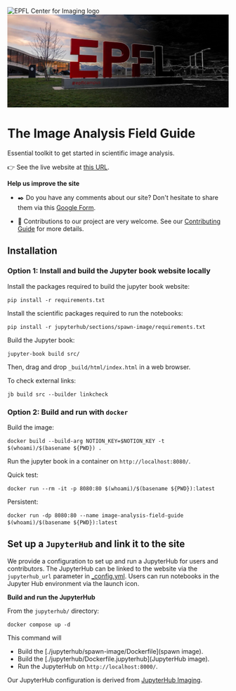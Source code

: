 ![EPFL Center for Imaging logo](https://imaging.epfl.ch/resources/logo-for-gitlab.svg)
![screenshot](./src/images/epfl.jpeg)
# The Image Analysis Field Guide

Essential toolkit to get started in scientific image analysis.

👉 See the live website at [this URL](https://imaging.epfl.ch/field-guide/).

**Help us improve the site**

- ✒️ Do you have any comments about our site? Don't hesitate to share them via this [Google Form](https://forms.gle/toHAP2ydydXBCndGA).

- 🤝 Contributions to our project are very welcome. See our [Contributing Guide](./CONTRIBUTING.md) for more details.

## Installation

### Option 1: Install and build the Jupyter book website locally

Install the packages required to build the jupyter book website:

```
pip install -r requirements.txt
```

Install the scientific packages required to run the notebooks:

```
pip install -r jupyterhub/sections/spawn-image/requirements.txt
```

Build the Jupyter book:

```
jupyter-book build src/
```

Then, drag and drop `_build/html/index.html` in a web browser.

To check external links:

```
jb build src --builder linkcheck
```

### Option 2: Build and run with `docker`

Build the image:

```
docker build --build-arg NOTION_KEY=$NOTION_KEY -t $(whoami)/$(basename ${PWD}) .
```

Run the jupyter book in a container on `http://localhost:8080/`.

Quick test:

```
docker run --rm -it -p 8080:80 $(whoami)/$(basename ${PWD}):latest
```

Persistent:

```
docker run -dp 8080:80 --name image-analysis-field-guide $(whoami)/$(basename ${PWD}):latest
```

## Set up a `JupyterHub` and link it to the site

We provide a configuration to set up and run a JupyterHub for users and contributors. The JupyterHub can be linked to the website via the `jupyterhub_url` parameter in [_config.yml](./src/_config.yml). Users can run notebooks in the Jupyter Hub environment via the launch icon.

**Build and run the JupyterHub**

From the `jupyterhub/` directory:

```
docker compose up -d
```

This command will

- Build the [./jupyterhub/spawn-image/Dockerfile](spawn image).
- Build the [./jupyterhub/Dockerfile.jupyterhub](JupyterHub image).
- Run the JupyterHub on `http://localhost:8000/`.

Our JupyterHub configuration is derived from [JupyterHub Imaging](https://gitlab.com/epfl-center-for-imaging/jupyterhub-imaging).